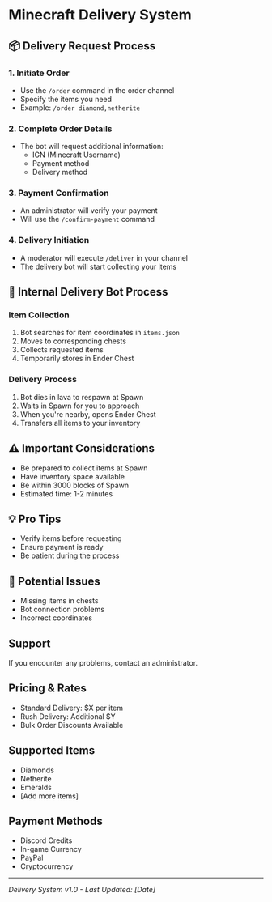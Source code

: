 # Minecraft Delivery System

## 📦 Delivery Request Process

### 1. Initiate Order
- Use the `/order` command in the order channel
- Specify the items you need
- Example: `/order diamond,netherite`

### 2. Complete Order Details
- The bot will request additional information:
  - IGN (Minecraft Username)
  - Payment method
  - Delivery method

### 3. Payment Confirmation
- An administrator will verify your payment
- Will use the `/confirm-payment` command

### 4. Delivery Initiation
- A moderator will execute `/deliver` in your channel
- The delivery bot will start collecting your items

## 🤖 Internal Delivery Bot Process

### Item Collection
1. Bot searches for item coordinates in `items.json`
2. Moves to corresponding chests
3. Collects requested items
4. Temporarily stores in Ender Chest

### Delivery Process
1. Bot dies in lava to respawn at Spawn
2. Waits in Spawn for you to approach
3. When you're nearby, opens Ender Chest
4. Transfers all items to your inventory

## ⚠️ Important Considerations
- Be prepared to collect items at Spawn
- Have inventory space available
- Be within 3000 blocks of Spawn
- Estimated time: 1-2 minutes

## 💡 Pro Tips
- Verify items before requesting
- Ensure payment is ready
- Be patient during the process

## 🚨 Potential Issues
- Missing items in chests
- Bot connection problems
- Incorrect coordinates

## Support
If you encounter any problems, contact an administrator.

## Pricing & Rates
- Standard Delivery: $X per item
- Rush Delivery: Additional $Y
- Bulk Order Discounts Available

## Supported Items
- Diamonds
- Netherite
- Emeralds
- [Add more items]

## Payment Methods
- Discord Credits
- In-game Currency
- PayPal
- Cryptocurrency

---

*Delivery System v1.0 - Last Updated: [Date]*
